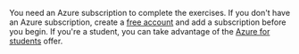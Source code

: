 You need an Azure subscription to complete the exercises. If you don't have an Azure subscription, create a [free account](https://azure.microsoft.com/pricing/purchase-options/azure-account?cid=msft_learn) and add a subscription before you begin. If you're a student, you can take advantage of the [Azure for students](https://azure.microsoft.com/free/students/?azure-portal=true) offer.
